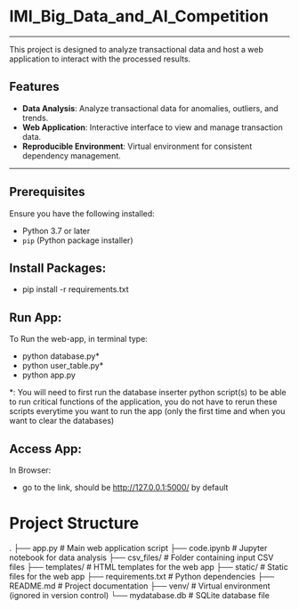 # IMI_Big_Data_and_AI_Competition

---

This project is designed to analyze transactional data and host a web application to interact with the processed results.

## Features
- **Data Analysis**: Analyze transactional data for anomalies, outliers, and trends.
- **Web Application**: Interactive interface to view and manage transaction data.
- **Reproducible Environment**: Virtual environment for consistent dependency management.

---

## Prerequisites
Ensure you have the following installed:
- Python 3.7 or later
- `pip` (Python package installer)

## Install Packages:
- pip install -r requirements.txt

## Run App:
To Run the web-app, in terminal type:
- python database.py*
- python user_table.py*
- python app.py 

*: You will need to first run the database inserter python script(s) to be able to run critical functions of the application, you do not have to rerun these scripts everytime you want to run the app (only the first time and when you want to clear the databases)


## Access App:
In Browser:
- go to the link, should be http://127.0.0.1:5000/ by default



# Project Structure
.
├── app.py                     # Main web application script
├── code.ipynb                 # Jupyter notebook for data analysis
├── csv_files/                 # Folder containing input CSV files
├── templates/                 # HTML templates for the web app
├── static/                    # Static files for the web app
├── requirements.txt           # Python dependencies
├── README.md                  # Project documentation
├── venv/                      # Virtual environment (ignored in version control)
└── mydatabase.db              # SQLite database file
